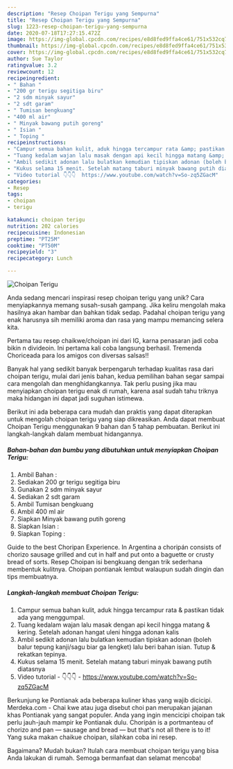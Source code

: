 ```yaml
---
description: "Resep Choipan Terigu yang Sempurna"
title: "Resep Choipan Terigu yang Sempurna"
slug: 1223-resep-choipan-terigu-yang-sempurna
date: 2020-07-18T17:27:15.472Z
image: https://img-global.cpcdn.com/recipes/e8d8fed9ffa4ce61/751x532cq70/choipan-terigu-foto-resep-utama.jpg
thumbnail: https://img-global.cpcdn.com/recipes/e8d8fed9ffa4ce61/751x532cq70/choipan-terigu-foto-resep-utama.jpg
cover: https://img-global.cpcdn.com/recipes/e8d8fed9ffa4ce61/751x532cq70/choipan-terigu-foto-resep-utama.jpg
author: Sue Taylor
ratingvalue: 3.2
reviewcount: 12
recipeingredient:
- " Bahan "
- "200 gr terigu segitiga biru"
- "2 sdm minyak sayur"
- "2 sdt garam"
- " Tumisan bengkuang"
- "400 ml air"
- " Minyak bawang putih goreng"
- " Isian "
- " Toping "
recipeinstructions:
- "Campur semua bahan kulit, aduk hingga tercampur rata &amp; pastikan tidak ada yang menggumpal."
- "Tuang kedalam wajan lalu masak dengan api kecil hingga matang &amp; kering. Setelah adonan hangat uleni hingga adonan kalis"
- "Ambil sedikit adonan lalu bulatkan kemudian tipiskan adonan (boleh balur tepung kanji/sagu biar ga lengket) lalu beri bahan isian. Tutup &amp; rekatkan tepinya."
- "Kukus selama 15 menit. Setelah matang taburi minyak bawang putih diatasnya"
- "Video tutorial 👇👇👇  https://www.youtube.com/watch?v=So-zq5ZGacM"
categories:
- Resep
tags:
- choipan
- terigu

katakunci: choipan terigu 
nutrition: 202 calories
recipecuisine: Indonesian
preptime: "PT25M"
cooktime: "PT50M"
recipeyield: "3"
recipecategory: Lunch

---
```



![Choipan Terigu](https://img-global.cpcdn.com/recipes/e8d8fed9ffa4ce61/751x532cq70/choipan-terigu-foto-resep-utama.jpg)

Anda sedang mencari inspirasi resep choipan terigu yang unik? Cara menyiapkannya memang susah-susah gampang. Jika keliru mengolah maka hasilnya akan hambar dan bahkan tidak sedap. Padahal choipan terigu yang enak harusnya sih memiliki aroma dan rasa yang mampu memancing selera kita.

Pertama tau resep chaikwe/choipan ini dari IG, karna penasaran jadi coba bikin n divideoin. Ini pertama kali coba langsung berhasil. Tremenda Choriceada para los amigos con diversas salsas!!

Banyak hal yang sedikit banyak berpengaruh terhadap kualitas rasa dari choipan terigu, mulai dari jenis bahan, kedua pemilihan bahan segar sampai cara mengolah dan menghidangkannya. Tak perlu pusing jika mau menyiapkan choipan terigu enak di rumah, karena asal sudah tahu triknya maka hidangan ini dapat jadi suguhan istimewa.


Berikut ini ada beberapa cara mudah dan praktis yang dapat diterapkan untuk mengolah choipan terigu yang siap dikreasikan. Anda dapat membuat Choipan Terigu menggunakan 9 bahan dan 5 tahap pembuatan. Berikut ini langkah-langkah dalam membuat hidangannya.

<!--inarticleads1-->

##### Bahan-bahan dan bumbu yang dibutuhkan untuk menyiapkan Choipan Terigu:

1. Ambil  Bahan :
1. Sediakan 200 gr terigu segitiga biru
1. Gunakan 2 sdm minyak sayur
1. Sediakan 2 sdt garam
1. Ambil  Tumisan bengkuang
1. Ambil 400 ml air
1. Siapkan  Minyak bawang putih goreng
1. Siapkan  Isian :
1. Siapkan  Toping :


Guide to the best Choripan Experience. In Argentina a choripán consists of chorizo sausage grilled and cut in half and put onto a baguette or crusty bread of sorts. Resep Choipan isi bengkuang dengan trik sederhana membentuk kulitnya. Choipan pontianak lembut walaupun sudah dingin dan tips membuatnya. 

<!--inarticleads2-->

##### Langkah-langkah membuat Choipan Terigu:

1. Campur semua bahan kulit, aduk hingga tercampur rata &amp; pastikan tidak ada yang menggumpal.
1. Tuang kedalam wajan lalu masak dengan api kecil hingga matang &amp; kering. Setelah adonan hangat uleni hingga adonan kalis
1. Ambil sedikit adonan lalu bulatkan kemudian tipiskan adonan (boleh balur tepung kanji/sagu biar ga lengket) lalu beri bahan isian. Tutup &amp; rekatkan tepinya.
1. Kukus selama 15 menit. Setelah matang taburi minyak bawang putih diatasnya
1. Video tutorial - 👇👇👇 -  https://www.youtube.com/watch?v=So-zq5ZGacM


Berkunjung ke Pontianak ada beberapa kuliner khas yang wajib dicicipi. Merdeka.com - Chai kwe atau juga disebut choi pan merupakan jajanan khas Pontianak yang sangat populer. Anda yang ingin mencicipi choipan tak perlu jauh-jauh mampir ke Pontianak dulu. Choripán is a portmanteau of chorizo and pan — sausage and bread — but that&#39;s not all there is to it! Yang suka makan chaikue choipan, silahkan coba ini resep. 

Bagaimana? Mudah bukan? Itulah cara membuat choipan terigu yang bisa Anda lakukan di rumah. Semoga bermanfaat dan selamat mencoba!
